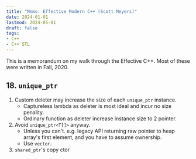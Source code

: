 ```yaml
---
title: "Memo: Effective Modern C++ (Scott Meyers)"
date: 2024-01-01
lastmod: 2024-05-01
draft: false
tags:
- C++
- C++ STL
---
```


This is a memorandum on my walk through the Effective C++.
Most of these were written in Fall, 2020.

<!--more-->

## 18. `unique_ptr`

1. Custom deleter may increase the size of each `unique_ptr` instance.
    - Captureless lambda as deleter is most ideal and incur no size penality.
    - Ordinary function as deleter increase instance size to 2 pointer.
2. Avoid `unique_ptr<T[]>` anyway.
    - Unless you can't. e.g. legacy API returning raw pointer to heap array's first element, and you have to assume ownership.
    - Use `vector`.
3. `shared_ptr`'s copy ctor
